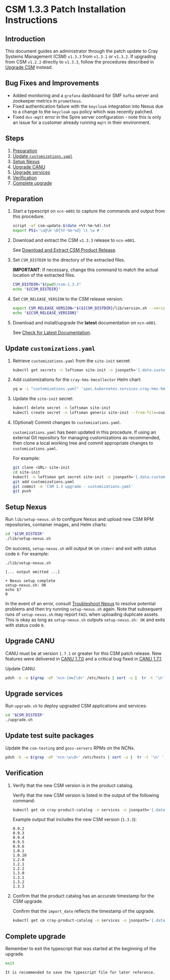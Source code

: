 # CSM 1.3.3 Patch Installation Instructions

## Introduction

This document guides an administrator through the patch update to Cray Systems Management (CSM) `v1.3.3` from `v1.3.1` or `v1.3.2`.
If upgrading from CSM `v1.2.2` directly to `v1.3.3`, follow the procedures described in [Upgrade CSM](../README.md) instead.

## Bug Fixes and Improvements

* Added monitoring and a `grafana` dashboard for SMF `kafka` server and zookeeper metrics in `prometheus`.
* Fixed authentication failure with the `keycloak` integration into Nexus due to a change to the `keycloak` `opa` policy which was recently patched.
* Fixed `dvs-mqtt` error in the Spire server configuration - note this is only an issue for a customer already running `mqtt` in their environment.

## Steps

1. [Preparation](#preparation)
1. [Update `customizations.yaml`](#update-customizationsyaml)
1. [Setup Nexus](#setup-nexus)
1. [Upgrade CANU](#upgrade-canu)
1. [Upgrade services](#upgrade-services)
1. [Verification](#verification)
1. [Complete upgrade](#complete-upgrade)

## Preparation

1. Start a typescript on `ncn-m001` to capture the commands and output from this procedure.

   ```bash
   script -af csm-update.$(date +%Y-%m-%d).txt
   export PS1='\u@\H \D{%Y-%m-%d} \t \w # '
   ```

1. Download and extract the CSM `v1.3.3` release to `ncn-m001`.

   See [Download and Extract CSM Product Release](../../update_product_stream/index.md#download-and-extract).

1. Set `CSM_DISTDIR` to the directory of the extracted files.

   **IMPORTANT**: If necessary, change this command to match the actual location of the extracted files.

   ```bash
   CSM_DISTDIR="$(pwd)/csm-1.3.3"
   echo "${CSM_DISTDIR}"
   ```

1. Set `CSM_RELEASE_VERSION` to the CSM release version.

   ```bash
   export CSM_RELEASE_VERSION="$(${CSM_DISTDIR}/lib/version.sh --version)"
   echo "${CSM_RELEASE_VERSION}"
   ```

1. Download and install/upgrade the **latest** documentation on `ncn-m001`.

   See [Check for Latest Documentation](../../update_product_stream/index.md#check-for-latest-documentation).

## Update `customizations.yaml`

1. Retrieve `customizations.yaml` from the `site-init` secret:

   ```bash
   kubectl get secrets -n loftsman site-init -o jsonpath='{.data.customizations\.yaml}' | base64 -d > "customizations.yaml"
   ```

1. Add customizations for the `cray-hms-hmcollector` Helm chart:

   ```bash
   yq w -i "customizations.yaml" 'spec.kubernetes.services.cray-hms-hmcollector.hmcollector_external_hostname' 'hmcollector.hmnlb.{{ network.dns.external }}'
   ```

1. Update the `site-init` secret:

   ```bash
   kubectl delete secret -n loftsman site-init
   kubectl create secret -n loftsman generic site-init --from-file=customizations.yaml
   ```

1. (Optional) Commit changes to `customizations.yaml`.

   `customizations.yaml` has been updated in this procedure. If using an external Git repository
   for managing customizations as recommended, then clone a local working tree and commit
   appropriate changes to `customizations.yaml`.

   For example:

   ```bash
   git clone <URL> site-init
   cd site-init
   kubectl -n loftsman get secret site-init -o jsonpath='{.data.customizations\.yaml}' | base64 -d - > customizations.yaml
   git add customizations.yaml
   git commit -m 'CSM 1.3 upgrade - customizations.yaml'
   git push
   ```

## Setup Nexus

Run `lib/setup-nexus.sh` to configure Nexus and upload new CSM RPM
repositories, container images, and Helm charts:

```bash
cd "$CSM_DISTDIR"
./lib/setup-nexus.sh
```

On success, `setup-nexus.sh` will output `OK` on `stderr` and exit with status
code `0`. For example:

```console
./lib/setup-nexus.sh

[... output omitted ...]

+ Nexus setup complete
setup-nexus.sh: OK
echo $?
0
```

In the event of an error, consult [Troubleshoot Nexus](../../operations/package_repository_management/Troubleshoot_Nexus.md)
to resolve potential problems and then try running `setup-nexus.sh` again. Note that subsequent runs of `setup-nexus.sh` may
report `FAIL` when uploading duplicate assets. This is okay as long as `setup-nexus.sh` outputs `setup-nexus.sh: OK` and exits
with status code `0`.

## Upgrade CANU

CANU must be at version `1.7.1` or greater for this CSM patch release.
New features were delivered in [CANU 1.7.0](https://github.com/Cray-HPE/canu/releases/tag/1.7.0) and a critical bug fixed in [CANU 1.7.1](https://github.com/Cray-HPE/canu/releases/tag/1.7.1).

Update CANU.

```bash
pdsh -b -w $(grep -oP 'ncn-[mw]\d+' /etc/hosts | sort -u |  tr -t '\n' ',') 'zypper install -y canu'
```

## Upgrade services

Run `upgrade.sh` to deploy upgraded CSM applications and services:

```bash
cd "$CSM_DISTDIR"
./upgrade.sh
```

## Update test suite packages

Update the `csm-testing` and `goss-servers` RPMs on the NCNs.

```bash
pdsh -b -w $(grep -oP 'ncn-\w\d+' /etc/hosts | sort -u |  tr -t '\n' ',') 'zypper install -y csm-testing goss-servers'
```

## Verification

1. Verify that the new CSM version is in the product catalog.

   Verify that the new CSM version is listed in the output of the following command:

   ```bash
   kubectl get cm cray-product-catalog -n services -o jsonpath='{.data.csm}' | yq r -j - | jq -r 'to_entries[] | .key' | sort -V
   ```

   Example output that includes the new CSM version (`1.3.3`):

   ```text
   0.9.2
   0.9.3
   0.9.4
   0.9.5
   0.9.6
   1.0.1
   1.0.10
   1.2.0
   1.2.1
   1.2.2
   1.3.0
   1.3.1
   1.3.2
   1.3.3
   ```

1. Confirm that the product catalog has an accurate timestamp for the CSM upgrade.

   Confirm that the `import_date` reflects the timestamp of the upgrade.

   ```bash
   kubectl get cm cray-product-catalog -n services -o jsonpath='{.data.csm}' | yq r  - '"1.3.2".configuration.import_date'
   ```

## Complete upgrade

Remember to exit the typescript that was started at the beginning of the upgrade.

```bash
exit

It is recommended to save the typescript file for later reference.
